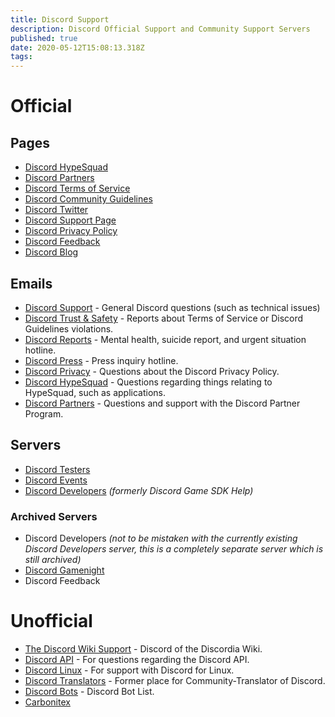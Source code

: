 ```yaml
---
title: Discord Support
description: Discord Official Support and Community Support Servers
published: true
date: 2020-05-12T15:08:13.318Z
tags: 
---
```


# Official
## Pages 
* [Discord HypeSquad](https://discordapp.com/hypesquad)
* [Discord Partners](https://discordapp.com/partners)
* [Discord Terms of Service](https://discordapp.com/terms)
* [Discord Community Guidelines](https://discordapp.com/guidelines)
* [Discord Twitter](https://twitter.com/discord)
* [Discord Support Page](https://support.discordapp.com/hc/en-us)
* [Discord Privacy Policy](https://discordapp.com/privacy)
* [Discord Feedback](https://support.discordapp.com/hc/en-us/community/topics)
* [Discord Blog](https://blog.discordapp.com)

## Emails
* [Discord Support](mailto:support@discordapp.com) - General Discord questions (such as technical issues)
* [Discord Trust & Safety](mailto:abuse@discordapp.com) - Reports about Terms of Service or Discord Guidelines violations.
* [Discord Reports](mailto:reports@discordapp.com) - Mental health, suicide report, and urgent situation hotline.
* [Discord Press](mailto:press@discordapp.com) - Press inquiry hotline.
* [Discord Privacy](mailto:privacy@discordapp.com) - Questions about the Discord Privacy Policy.
* [Discord HypeSquad](hypesquad@discordapp.com) - Questions regarding things relating to HypeSquad, such as applications.
* [Discord Partners](mailto:partners@discordapp.com) - Questions and support with the Discord Partner Program.

## Servers 
* [Discord Testers](http://discord.gg/discord-testers)
* [Discord Events](http://discord.gg/discord-events)
* [Discord Developers](https://discord.gg/discord-developers) *(formerly Discord Game SDK Help)*

### Archived Servers

* Discord Developers *(not to be mistaken with the currently existing Discord Developers server, this is a completely separate server which is still archived)*
* [Discord Gamenight](https://discord.gg/gamenight)
* Discord Feedback

# Unofficial
* [The Discord Wiki Support](https://discord.gg/ZRJ9Ghh) - Discord of the Discordia Wiki.
* [Discord API](http://discord.gg/discord-api) - For questions regarding the Discord API.
* [Discord Linux](https://discord.gg/discord-linux) - For support with Discord for Linux.
* [Discord Translators](https://discord.gg/mmfyqEQ) - Former place for Community-Translator of Discord.
* [Discord Bots](https://discord.gg/0cDvIgU2voWn4BaD) - Discord Bot List.
* [Carbonitex](https://carbonitex.net)